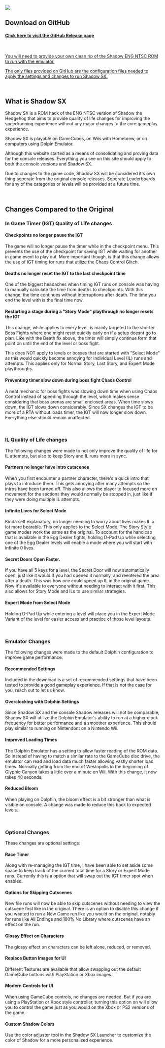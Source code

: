 ![](/img/S-SX-Logo.png)

## Download on GitHub

#### [Click here to visit the GitHub Release page](https://github.com/ShadowSpeedrun/ShadowSX/releases)
<br/>

<u>You will need to provide your own clean rip of the Shadow ENG NTSC ROM to run with the emulator.</u>

<u>The only files provided on GitHub are the configuration files needed to apply the settings and changes to run Shadow SX.</u>

<br/>

## What is Shadow SX
Shadow SX is a ROM hack of the ENG NTSC version of Shadow the Hedgehog that aims to provide quality of life changes for improving the speedrunning experience without any major changes to the core gameplay experience. 

Shadow SX is playable on GameCubes, on Wiis with Homebrew, or on computers using Dolpin Emulator.

Although this website started as a means of consolidating and proving data for the console releases. Everything you see on this site should apply to both the console versions and Shadow SX.

Due to changes to the game code, Shadow SX will be considered it's own thing seperate from the original console releases.  Seperate Leaderboards for any of the categories or levels will be provided at a future time.

<br/>

## Changes Compared to the Original

### In Game Timer (IGT) Quality of Life changes

#### Checkpoints no longer pause the IGT
The game will no longer pause the timer while in the checkpoint menu.  This prevents the use of the checkpoint for saving IGT while waiting for another in game event to play out.  More important though, is that this change allows the use of IGT timing for runs that utilize the Chaos Control Glitch.

#### Deaths no longer reset the IGT to the last checkpoint time
One of the biggest headaches when timing IGT runs on console was having to manually calculate the time from deaths to checkpoints.  With this change, the time continues without interruptions after death.  The time you end the level with is the final time now.

#### Restarting a stage during a "Story Mode" playthrough no longer resets the IGT
This change, while applies to every level, is mainly targeted to the shorter Boss Fights where one might reset quickly early on if a setup doesnt go to plan. Like with the Death fix above, the timer will simply continue form that point on until the end of the level or boss fight.  

This does NOT apply to levels or bosses that are started with "Select Mode" as this would quickly become annoying for Individual Level (IL) runs and attempts. This applies only for Normal Story, Last Story, and Expert Mode playthroughs.

#### Preventing timer slow down during boss fight Chaos Control
A neat mechanic for boss fights was slowing down time when using Chaos Control instead of speeding through the level, which makes sense considering that boss arenas are small enclosed areas.  When time slows down, the IGT slows down considerably. Since SX changes the IGT to be more of a RTA without loads timer, the IGT will now longer slow down.  Everything else should remain unaffected.

<br/>

### IL Quality of Life changes
The following changes were made to not only improve the quality of life for IL attempts, but also to keep Story and IL runs more in sync.

#### Partners no longer have intro cutscenes
When you first encounter a partner character, there's a quick intro that plays to introduce them.  This gets annoying after many attempts so the intros have been turned off.  This also allows the player to focused more on movement for the sections they would normally be stopped in, just like if they were doing multiple IL attempts.

#### Infinite Lives for Select Mode
Kinda self explanatory, no longer needing to worry about lives makes IL a lot more bearable. This only applies to the Select Mode. The Story Style game modes work the same as the original. To account for the handicap that is available in the Egg Dealer fights, holding D-Pad Up while selecting one of the Egg Dealer levels will enable a mode where you will start with infinite 0 lives.

#### Secret Doors Open Faster.
If you have all 5 keys for a level, the Secret Door will now automatically open, just like it would if you had opened it normally, and reentered the area after a death. This was how one could speed up IL in the original game. Now it's available to everyone without needing to interact with it first. This also allows for Story Mode and ILs to use similar strategies.

#### Expert Mode from Select Mode
Holding D-Pad Up while entering a level will place you in the Expert Mode Variant of the level for easier access and practice of those level layouts.

<br/>

### Emulator Changes
The following changes were made to the default Dolphin configuration to improve game performance.

#### Recommended Settings
Included in the download is a set of recommended settings that have been tested to provide a good gameplay experience.  If that is not the case for you, reach out to let us know.

#### Overclocking with Dolphin Settings
Since Shadow SX and the console Shadow releases will not be comparable, Shadow SX will utilize the Dolphin Emulator's ability to run at a higher clock frequency for better performance and a smoother experience.  This should play similar to running on Nintendont on a Nintendo Wii.

#### Improved Loading Times
The Dolphin Emulator has a setting to allow faster reading of the ROM data.  So instead of having to match a similar rate to the GameCube disc drive, the emulator can read and load data much faster allowing vastly shorter load times.  Normally getting from the end of Westopolis to the beginning of Glyphic Canyon takes a little over a minute on Wii.  With this change, it now takes 48 seconds.

#### Reduced Bloom
When playing on Dolphin, the bloom effect is a bit stronger than what is visible on console. A change was made to reduce this back to expected levels.

<br/>

### Optional Changes
These changes are optional settings:

#### Race Timer
Along with re-managing the IGT time, I have been able to set aside some space to keep track of the current total time for a Story or Expert Mode runs.  Currently this is a option that will swap out the IGT timer spot when enabled.

#### Options for Skipping Cutscenes
New file runs will now be able to skip cutscenes without needing to view the cutscene first like in the original. There is an option to disable this change if you wanted to run a New Game run like you would on the original, notably for runs like All Endings and 100% No Library where cutscenes have an effect on the run.

#### Glossy Effect on Characters
The glossy effect on characters can be left alone, reduced, or removed.

#### Replace Button Images for UI
Different Textures are available that allow swapping out the default GameCube buttons with PlayStation or Xbox images.

#### Modern Controls for UI
When using GameCube controls, no changes are needed.  But if you are using a PlayStation or Xbox style controller, turning this option on will allow you to control the game just as you would on the Xbox or PS2 versions of the game.

#### Custom Shadow Colors
Use the color adjuster tool in the Shadow SX Launcher to customize the color of Shadow for a more personalized experience.